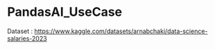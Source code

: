 # PandasAI_UseCase

Dataset : https://www.kaggle.com/datasets/arnabchaki/data-science-salaries-2023
